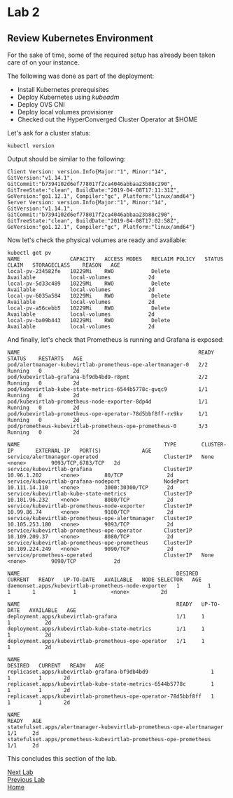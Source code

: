 # Lab 2

## Review Kubernetes Environment

For the sake of time, some of the required setup has already been taken care of on your instance.

The following was done as part of the deployment:

- Install Kubernetes prerequisites
- Deploy Kubernetes using *kubeadm*
- Deploy OVS CNI
- Deploy local volumes provisioner
- Checked out the HyperConverged Cluster Operator at $HOME

Let's ask for a cluster status:

```shell
kubectl version
```

Output should be similar to the following:

```shell
Client Version: version.Info{Major:"1", Minor:"14", GitVersion:"v1.14.1", GitCommit:"b7394102d6ef778017f2ca4046abbaa23b88c290", GitTreeState:"clean", BuildDate:"2019-04-08T17:11:31Z", GoVersion:"go1.12.1", Compiler:"gc", Platform:"linux/amd64"}
Server Version: version.Info{Major:"1", Minor:"14", GitVersion:"v1.14.1", GitCommit:"b7394102d6ef778017f2ca4046abbaa23b88c290", GitTreeState:"clean", BuildDate:"2019-04-08T17:02:58Z", GoVersion:"go1.12.1", Compiler:"gc", Platform:"linux/amd64"}
```

Now let's check the physical volumes are ready and available:

```shell
kubectl get pv
NAME                CAPACITY   ACCESS MODES   RECLAIM POLICY   STATUS      CLAIM   STORAGECLASS    REASON   AGE
local-pv-234582fe   10229Mi    RWO            Delete           Available           local-volumes            2d
local-pv-5d33c489   10229Mi    RWO            Delete           Available           local-volumes            2d
local-pv-6035a584   10229Mi    RWO            Delete           Available           local-volumes            2d
local-pv-a56cebb5   10229Mi    RWO            Delete           Available           local-volumes            2d
local-pv-ba09b443   10229Mi    RWO            Delete           Available           local-volumes            2d
```

And finally, let's check that Prometheus is running and Grafana is exposed:

```shell
NAME                                                         READY   STATUS    RESTARTS   AGE
pod/alertmanager-kubevirtlab-prometheus-ope-alertmanager-0   2/2     Running   0          2d
pod/kubevirtlab-grafana-bf9db4bd9-r8pmt                      2/2     Running   0          2d
pod/kubevirtlab-kube-state-metrics-6544b5778c-gvqc9          1/1     Running   0          2d
pod/kubevirtlab-prometheus-node-exporter-8dp4d               1/1     Running   0          2d
pod/kubevirtlab-prometheus-ope-operator-78d5bbf8ff-rx9kv     1/1     Running   0          2d
pod/prometheus-kubevirtlab-prometheus-ope-prometheus-0       3/3     Running   0          2d

NAME                                              TYPE        CLUSTER-IP       EXTERNAL-IP   PORT(S)             AGE
service/alertmanager-operated                     ClusterIP   None             <none>        9093/TCP,6783/TCP   2d
service/kubevirtlab-grafana                       ClusterIP   10.96.1.202      <none>        80/TCP              2d
service/kubevirtlab-grafana-nodeport              NodePort    10.111.14.110    <none>        3000:30300/TCP      2d
service/kubevirtlab-kube-state-metrics            ClusterIP   10.101.96.232    <none>        8080/TCP            2d
service/kubevirtlab-prometheus-node-exporter      ClusterIP   10.99.86.74      <none>        9100/TCP            2d
service/kubevirtlab-prometheus-ope-alertmanager   ClusterIP   10.105.253.180   <none>        9093/TCP            2d
service/kubevirtlab-prometheus-ope-operator       ClusterIP   10.109.209.37    <none>        8080/TCP            2d
service/kubevirtlab-prometheus-ope-prometheus     ClusterIP   10.109.224.249   <none>        9090/TCP            2d
service/prometheus-operated                       ClusterIP   None             <none>        9090/TCP            2d

NAME                                                  DESIRED   CURRENT   READY   UP-TO-DATE   AVAILABLE   NODE SELECTOR   AGE
daemonset.apps/kubevirtlab-prometheus-node-exporter   1         1         1       1            1           <none>          2d

NAME                                                  READY   UP-TO-DATE   AVAILABLE   AGE
deployment.apps/kubevirtlab-grafana                   1/1     1            1           2d
deployment.apps/kubevirtlab-kube-state-metrics        1/1     1            1           2d
deployment.apps/kubevirtlab-prometheus-ope-operator   1/1     1            1           2d

NAME                                                             DESIRED   CURRENT   READY   AGE
replicaset.apps/kubevirtlab-grafana-bf9db4bd9                    1         1         1       2d
replicaset.apps/kubevirtlab-kube-state-metrics-6544b5778c        1         1         1       2d
replicaset.apps/kubevirtlab-prometheus-ope-operator-78d5bbf8ff   1         1         1       2d

NAME                                                                    READY   AGE
statefulset.apps/alertmanager-kubevirtlab-prometheus-ope-alertmanager   1/1     2d
statefulset.apps/prometheus-kubevirtlab-prometheus-ope-prometheus       1/1     2d
```

This concludes this section of the lab.

[Next Lab](../lab3/lab3.md)\
[Previous Lab](../lab1/lab1.md)\
[Home](../../README.md)
